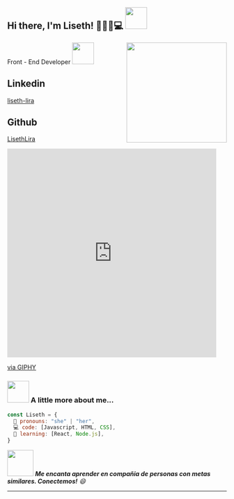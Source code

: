 <h2><b> Hi there, I'm Liseth! </b> 👋😄💛💻  <img src="https://media2.giphy.com/media/J6VwCNMsCvy8itOXkX/giphy.gif?cid=790b761109b08be81a91dbc7d608d393c714e9ec4f50c395&rid=giphy.gif&ct=s" width="50"></h2>
<img align='right' src="https://media.giphy.com/media/L1R1tvI9svkIWwpVYr/giphy.gif" width="230">
<p> Front - End Developer <img src=https://giphy.com/stickers/coding-developer-definity-first-UVG0BN8TOMKkPOJS6e" width="50"></p> 

## Linkedin
[liseth-lira](https://www.linkedin.com/in/liseth-lira/)</br>

## Github
[LisethLira](https://github.com/LisethLira)


<iframe src="https://giphy.com/embed/UVG0BN8TOMKkPOJS6e" width="480" height="480" frameBorder="0" class="giphy-embed" allowFullScreen></iframe><p><a href="https://giphy.com/stickers/coding-developer-definity-first-UVG0BN8TOMKkPOJS6e">via GIPHY</a></p>


### <img src="https://media.giphy.com/media/VgCDAzcKvsR6OM0uWg/giphy.gif" width="50"> A little more about me...  

```javascript
const Liseth = {
  🙋 pronouns: "she" | "her",
  💻 code: [Javascript, HTML, CSS],
  🌱 learning: [React, Node.js],
}
```

<img src="https://media4.giphy.com/media/ekdrkc4RgB3elF8e7t/giphy.gif?cid=790b761149374212c5f0f8d84f547db0b8ecc34bf6ce886d&rid=giphy.gif&ct=s" width="60"> <em><b>Me encanta aprender en compañia de personas con metas similares. Conectemos!</b> 😄</em>

---


<!--
**LisethLira/LisethLira** is a ✨ _special_ ✨ repository because its `README.md` (this file) appears on your GitHub profile.

Here are some ideas to get you started:

- 🔭 I’m currently working on ...
- 🌱 I’m currently learning ...
- 👯 I’m looking to collaborate on ...
- 🤔 I’m looking for help with ...
- 💬 Ask me about ...
- 📫 How to reach me: ...
- 😄 Pronouns: ...
- ⚡ Fun fact: ...
-->
